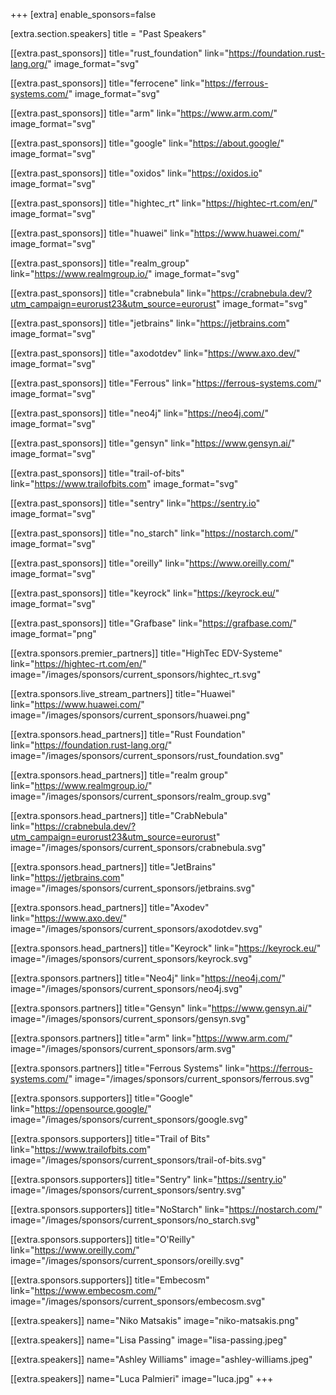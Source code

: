 +++
[extra]
	enable_sponsors=false

[extra.section.speakers]
	title = "Past Speakers"

[[extra.past_sponsors]]
	title="rust_foundation"
	link="https://foundation.rust-lang.org/"
	image_format="svg"

[[extra.past_sponsors]]
	title="ferrocene"
	link="https://ferrous-systems.com/"
	image_format="svg"

[[extra.past_sponsors]]
	title="arm"
	link="https://www.arm.com/"
	image_format="svg"

[[extra.past_sponsors]]
	title="google"
	link="https://about.google/"
	image_format="svg"

[[extra.past_sponsors]]
	title="oxidos"
	link="https://oxidos.io"
	image_format="svg"

[[extra.past_sponsors]]
	title="hightec_rt"
	link="https://hightec-rt.com/en/"
	image_format="svg"

[[extra.past_sponsors]]
	title="huawei"
	link="https://www.huawei.com/"
	image_format="svg"

[[extra.past_sponsors]]
	title="realm_group"
	link="https://www.realmgroup.io/"
	image_format="svg"

[[extra.past_sponsors]]
	title="crabnebula"
	link="https://crabnebula.dev/?utm_campaign=eurorust23&utm_source=eurorust"
	image_format="svg"

[[extra.past_sponsors]]
	title="jetbrains"
	link="https://jetbrains.com"
	image_format="svg"

[[extra.past_sponsors]]
	title="axodotdev"
	link="https://www.axo.dev/"
	image_format="svg"

[[extra.past_sponsors]]
	title="Ferrous"
	link="https://ferrous-systems.com/"
	image_format="svg"

[[extra.past_sponsors]]
	title="neo4j"
	link="https://neo4j.com/"
	image_format="svg"

[[extra.past_sponsors]]
	title="gensyn"
	link="https://www.gensyn.ai/"
	image_format="svg"

[[extra.past_sponsors]]
	title="trail-of-bits"
	link="https://www.trailofbits.com"
	image_format="svg"

[[extra.past_sponsors]]
	title="sentry"
	link="https://sentry.io"
	image_format="svg"

[[extra.past_sponsors]]
	title="no_starch"
	link="https://nostarch.com/"
	image_format="svg"

[[extra.past_sponsors]]
	title="oreilly"
	link="https://www.oreilly.com/"
	image_format="svg"

[[extra.past_sponsors]]
	title="keyrock"
	link="https://keyrock.eu/"
	image_format="svg"

[[extra.past_sponsors]]
	title="Grafbase"
	link="https://grafbase.com/"
	image_format="png"

[[extra.sponsors.premier_partners]]
	title="HighTec EDV-Systeme"
	link="https://hightec-rt.com/en/"
	image="/images/sponsors/current_sponsors/hightec_rt.svg"

[[extra.sponsors.live_stream_partners]]
	title="Huawei"
	link="https://www.huawei.com/"
	image="/images/sponsors/current_sponsors/huawei.png"

[[extra.sponsors.head_partners]]
	title="Rust Foundation"
	link="https://foundation.rust-lang.org/"
	image="/images/sponsors/current_sponsors/rust_foundation.svg"

[[extra.sponsors.head_partners]]
	title="realm group"
	link="https://www.realmgroup.io/"
	image="/images/sponsors/current_sponsors/realm_group.svg"

[[extra.sponsors.head_partners]]
	title="CrabNebula"
	link="https://crabnebula.dev/?utm_campaign=eurorust23&utm_source=eurorust"
	image="/images/sponsors/current_sponsors/crabnebula.svg"

[[extra.sponsors.head_partners]]
	title="JetBrains"
	link="https://jetbrains.com"
	image="/images/sponsors/current_sponsors/jetbrains.svg"

[[extra.sponsors.head_partners]]
	title="Axodev"
	link="https://www.axo.dev/"
	image="/images/sponsors/current_sponsors/axodotdev.svg"

[[extra.sponsors.head_partners]]
	title="Keyrock"
	link="https://keyrock.eu/"
	image="/images/sponsors/current_sponsors/keyrock.svg"

[[extra.sponsors.partners]]
	title="Neo4j"
	link="https://neo4j.com/"
	image="/images/sponsors/current_sponsors/neo4j.svg"

[[extra.sponsors.partners]]
	title="Gensyn"
	link="https://www.gensyn.ai/"
	image="/images/sponsors/current_sponsors/gensyn.svg"

[[extra.sponsors.partners]]
	title="arm"
	link="https://www.arm.com/"
	image="/images/sponsors/current_sponsors/arm.svg"

[[extra.sponsors.partners]]
	title="Ferrous Systems"
	link="https://ferrous-systems.com/"
	image="/images/sponsors/current_sponsors/ferrous.svg"

[[extra.sponsors.supporters]]
	title="Google"
	link="https://opensource.google/"
	image="/images/sponsors/current_sponsors/google.svg"

[[extra.sponsors.supporters]]
	title="Trail of Bits"
	link="https://www.trailofbits.com"
	image="/images/sponsors/current_sponsors/trail-of-bits.svg"

[[extra.sponsors.supporters]]
	title="Sentry"
	link="https://sentry.io"
	image="/images/sponsors/current_sponsors/sentry.svg"

[[extra.sponsors.supporters]]
	title="NoStarch"
	link="https://nostarch.com/"
	image="/images/sponsors/current_sponsors/no_starch.svg"

[[extra.sponsors.supporters]]
	title="O'Reilly"
	link="https://www.oreilly.com/"
	image="/images/sponsors/current_sponsors/oreilly.svg"

[[extra.sponsors.supporters]]
	title="Embecosm"
	link="https://www.embecosm.com/"
	image="/images/sponsors/current_sponsors/embecosm.svg"

[[extra.speakers]]
	name="Niko Matsakis"
	image="niko-matsakis.png"

[[extra.speakers]]
	name="Lisa Passing"
	image="lisa-passing.jpeg"

[[extra.speakers]]
	name="Ashley Williams"
	image="ashley-williams.jpeg"

[[extra.speakers]]
	name="Luca Palmieri"
	image="luca.jpg"
+++
